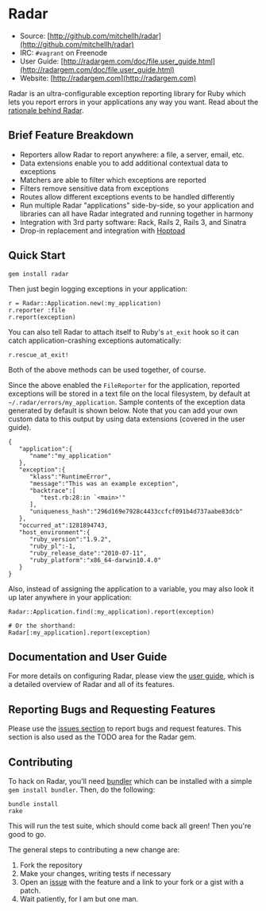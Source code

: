 # Radar

* Source: [http://github.com/mitchellh/radar](http://github.com/mitchellh/radar)
* IRC: `#vagrant` on Freenode
* User Guide: [http://radargem.com/doc/file.user_guide.html](http://radargem.com/doc/file.user_guide.html)
* Website: [http://radargem.com](http://radargem.com)

Radar is an ultra-configurable exception reporting library for Ruby which
lets you report errors in your applications any way you want. Read about
the [rationale behind Radar](http://radargem.com/rationale.html).

## Brief Feature Breakdown

  - Reporters allow Radar to report anywhere: a file, a server, email, etc.
  - Data extensions enable you to add additional contextual data to exceptions
  - Matchers are able to filter which exceptions are reported
  - Filters remove sensitive data from exceptions
  - Routes allow different exceptions events to be handled differently
  - Run multiple Radar "applications" side-by-side, so your application and
    libraries can all have Radar integrated and running together in harmony
  - Integration with 3rd party software: Rack, Rails 2, Rails 3, and Sinatra
  - Drop-in replacement and integration with [Hoptoad](http://hoptoadapp.com)

## Quick Start

    gem install radar

Then just begin logging exceptions in your application:

    r = Radar::Application.new(:my_application)
    r.reporter :file
    r.report(exception)

You can also tell Radar to attach itself to Ruby's `at_exit` hook
so it can catch application-crashing exceptions automatically:

    r.rescue_at_exit!

Both of the above methods can be used together, of course.

Since the above enabled the `FileReporter` for the application, reported
exceptions will be stored in a text file on the local filesystem, by default
at `~/.radar/errors/my_application`. Sample contents of the exception
data generated by default is shown below. Note that you can add your own
custom data to this output by using data extensions (covered in the user
guide).

    {
       "application":{
          "name":"my_application"
       },
       "exception":{
          "klass":"RuntimeError",
          "message":"This was an example exception",
          "backtrace":[
             "test.rb:28:in `<main>'"
          ],
          "uniqueness_hash":"296d169e7928c4433ccfcf091b4d737aabe83dcb"
       },
       "occurred_at":1281894743,
       "host_environment":{
          "ruby_version":"1.9.2",
          "ruby_pl":-1,
          "ruby_release_date":"2010-07-11",
          "ruby_platform":"x86_64-darwin10.4.0"
       }
    }

Also, instead of assigning the application to a variable, you may also
look it up later anywhere in your application:

    Radar::Application.find(:my_application).report(exception)

    # Or the shorthand:
    Radar[:my_application].report(exception)

## Documentation and User Guide

For more details on configuring Radar, please view the
[user guide](http://radargem.com/doc/file.user_guide.html), which
is a detailed overview of Radar and all of its features.

## Reporting Bugs and Requesting Features

Please use the [issues section](http://github.com/mitchellh/radar/issues) to report
bugs and request features. This section is also used as the TODO area for the
Radar gem.

## Contributing

To hack on Radar, you'll need [bundler](http://github.com/carlhuda/bundler) which
can be installed with a simple `gem install bundler`. Then, do the following:

    bundle install
    rake

This will run the test suite, which should come back all green! Then you're
good to go.

The general steps to contributing a new change are:

1. Fork the repository
2. Make your changes, writing tests if necessary
3. Open an [issue](http://github.com/mitchellh/radar/issues) with the feature and
   a link to your fork or a gist with a patch.
4. Wait patiently, for I am but one man.
